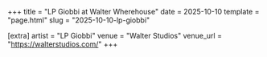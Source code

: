 +++
title = "LP Giobbi at Walter Wherehouse"
date = 2025-10-10
template = "page.html"
slug = "2025-10-10-lp-giobbi"

[extra]
artist = "LP Giobbi"
venue = "Walter Studios"
venue_url = "https://walterstudios.com/"
+++
